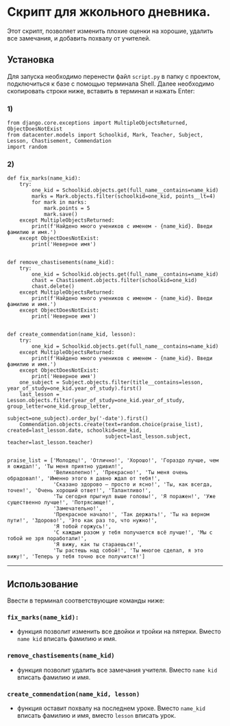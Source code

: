 # Скрипт для жкольного дневника.

Этот скрипт, позволяет изменить плохие оценки на хорошие, удалить все замечания, и добавить похвалу от учителей.

## Установка

Для запуска необходимо перенести файл ```script.py``` в папку с проектом, подключиться к базе с помощью терминала Shell. Далее необходимо скопировать строки ниже, вставить в терминал и нажать Enter:
### 1)
```commandline
from django.core.exceptions import MultipleObjectsReturned, ObjectDoesNotExist
from datacenter.models import Schoolkid, Mark, Teacher, Subject, Lesson, Chastisement, Commendation
import random
```
### 2)
```commandline
def fix_marks(name_kid):
    try:
        one_kid = Schoolkid.objects.get(full_name__contains=name_kid)
        marks = Mark.objects.filter(schoolkid=one_kid, points__lt=4)
        for mark in marks:
            mark.points = 5
            mark.save()
    except MultipleObjectsReturned:
        print(f'Найдено много учеников с именем - {name_kid}. Введи фамилию и имя.')
    except ObjectDoesNotExist:
        print('Неверное имя')


def remove_chastisements(name_kid):
    try:
        one_kid = Schoolkid.objects.get(full_name__contains=name_kid)
        chast = Chastisement.objects.filter(schoolkid=one_kid)
        chast.delete()
    except MultipleObjectsReturned:
        print(f'Найдено много учеников с именем - {name_kid}. Введи фамилию и имя.')
    except ObjectDoesNotExist:
        print('Неверное имя')


def create_commendation(name_kid, lesson):
    try:
        one_kid = Schoolkid.objects.get(full_name__contains=name_kid)
    except MultipleObjectsReturned:
        print(f'Найдено много учеников с именем - {name_kid}. Введи фамилию и имя.')
    except ObjectDoesNotExist:
        print('Неверное имя')
    one_subject = Subject.objects.filter(title__contains=lesson, year_of_study=one_kid.year_of_study).first()
    last_lesson = Lesson.objects.filter(year_of_study=one_kid.year_of_study, group_letter=one_kid.group_letter,
                                        subject=one_subject).order_by('-date').first()
    Commendation.objects.create(text=random.choice(praise_list), created=last_lesson.date, schoolkid=one_kid,
                                subject=last_lesson.subject, teacher=last_lesson.teacher)


praise_list = ['Молодец!', 'Отлично!', 'Хорошо!', 'Гораздо лучше, чем я ожидал!', 'Ты меня приятно удивил!',
               'Великолепно!', 'Прекрасно!', 'Ты меня очень обрадовал!', 'Именно этого я давно ждал от тебя!',
               'Сказано здорово – просто и ясно!', 'Ты, как всегда, точен!', 'Очень хороший ответ!', 'Талантливо!',
               'Ты сегодня прыгнул выше головы!', 'Я поражен!', 'Уже существенно лучше!', 'Потрясающе!',
               'Замечательно!',
               'Прекрасное начало!', 'Так держать!', 'Ты на верном пути!', 'Здорово!', 'Это как раз то, что нужно!',
               'Я тобой горжусь!',
               'С каждым разом у тебя получается всё лучше!', 'Мы с тобой не зря поработали!',
               'Я вижу, как ты стараешься!',
               'Ты растешь над собой!', 'Ты многое сделал, я это вижу!', 'Теперь у тебя точно все получится!']
```
---

## Использование
Ввести в терминал соответствующие команды ниже:<br>
### ```fix_marks(name_kid):```
- функция позволит изменить все двойки и тройки на пятерки. Вместо ```name kid``` вписать фамилию и имя. <br>
### ```remove_chastisements(name_kid)``` ### 
- функция позволит удалить все замечания учителя. Вместо ```name kid``` вписать фамилию и имя. <br>
### ```create_commendation(name_kid, lesson)``` ### 
- функция оставит похвалу на последнем уроке. Вместо ```name_kid``` вписать фамилию и имя, вместо ```lesson``` вписать урок.
